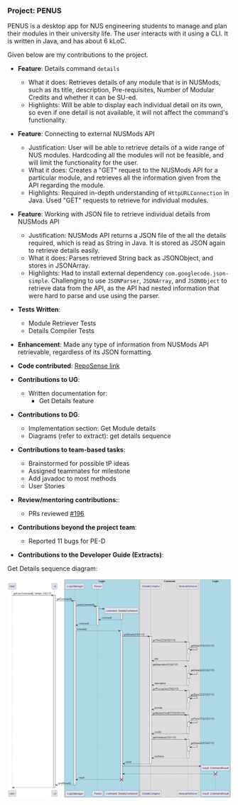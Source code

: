 ### Project: PENUS
PENUS is a desktop app for NUS engineering students to manage and plan their modules in their university life. The user interacts with it using a CLI. It is written in Java, and has about 6 kLoC.

Given below are my contributions to the project.

- **Feature**: Details command `details`
    - What it does: Retrieves details of any module that is in NUSMods, such as its title, description, 
      Pre-requisites, Number of Modular Credits and whether it can be SU-ed.
    - Highlights: Will be able to display each individual detail on its own, so even if one detail is not available, 
      it will not affect the command's functionality.

- **Feature**: Connecting to external NUSMods API
    - Justification: User will be able to retrieve details of a wide range of NUS modules. Hardcoding all the 
      modules will not be feasible, and will limit the functionality for the user.
    - What it does: Creates a "GET" request to the NUSMods API for a particular module, and retrieves all the 
      information given from the API regarding the module.
    - Highlights: Required in-depth understanding of `HttpURLConnection` in Java. Used "GET" requests to retrieve for 
      individual modules. 

- **Feature**: Working with JSON file to retrieve individual details from NUSMods API
    - Justification: NUSMods API returns a JSON file of the all the details required, which is read as String in 
      Java. It is stored as JSON again to retrieve details easily.
    - What it does: Parses retrieved String back as JSONObject, and stores in JSONArray.
    - Highlights: Had to install external dependency `com.googlecode.json-simple`. Challenging to use `JSONParser`, 
      `JSONArray`, and `JSONObject` to retrieve data from the API, as the API had nested information that were hard to 
      parse and use using the parser.

- **Tests Written**:
    - Module Retriever Tests
    - Details Compiler Tests

- **Enhancement**: Made any type of information from NUSMods API retrievable, regardless of its JSON formatting.

- **Code contributed**: [RepoSense link](https://nus-cs2113-ay2223s2.github.io/tp-dashboard/?search=sriram-senthilkr&breakdown=true)

- **Contributions to UG**:
    - Written documentation for:
      - Get Details feature

- **Contributions to DG**:
    - Implementation section: Get Module details 
    - Diagrams (refer to extract): get details sequence

- **Contributions to team-based tasks**:
    - Brainstormed for possible tP ideas
    - Assigned teammates for milestone
    - Add javadoc to most methods
    - User Stories

- **Review/mentoring contributions:**:
    - PRs reviewed [#196](https://github.com/AY2223S2-CS2113-T11-2/tp/pull/196)

- **Contributions beyond the project team**:
    - Reported 11 bugs for PE-D

- **Contributions to the Developer Guide (Extracts)**:

Get Details sequence diagram:

![DetailsSequenceDiagram](/docs/uml/diagrams/DetailsSequence.png)